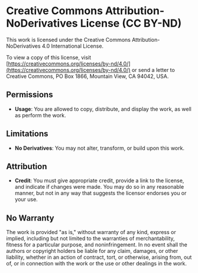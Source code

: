 # Creative Commons Attribution-NoDerivatives License (CC BY-ND)

This work is licensed under the Creative Commons Attribution-NoDerivatives 4.0 International License.

To view a copy of this license, visit [https://creativecommons.org/licenses/by-nd/4.0/](https://creativecommons.org/licenses/by-nd/4.0/) or send a letter to Creative Commons, PO Box 1866, Mountain View, CA 94042, USA.

## Permissions

- **Usage**: You are allowed to copy, distribute, and display the work, as well as perform the work.
  
## Limitations

- **No Derivatives**: You may not alter, transform, or build upon this work.

## Attribution

- **Credit**: You must give appropriate credit, provide a link to the license, and indicate if changes were made. You may do so in any reasonable manner, but not in any way that suggests the licensor endorses you or your use.

## No Warranty

The work is provided "as is," without warranty of any kind, express or implied, including but not limited to the warranties of merchantability, fitness for a particular purpose, and noninfringement. In no event shall the authors or copyright holders be liable for any claim, damages, or other liability, whether in an action of contract, tort, or otherwise, arising from, out of, or in connection with the work or the use or other dealings in the work.

